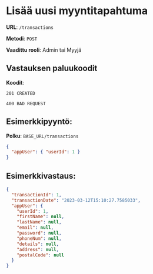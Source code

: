# Lisää uusi myyntitapahtuma

**URL**: `/transactions`

**Metodi**: `POST`

**Vaadittu rooli**: Admin tai Myyjä

## Vastauksen paluukoodit

**Koodit**:

`201 CREATED`

`400 BAD REQUEST`

## Esimerkkipyyntö:

**Polku**: `BASE_URL/transactions`

```json
{
  "appUser": { "userId": 1 }
}
```

## Esimerkkivastaus:

```json
{
  "transactionId": 1,
  "transactionDate": "2023-03-12T15:10:27.7585033",
  "appUser": {
    "userId": 1,
    "firstName": null,
    "lastName": null,
    "email": null,
    "password": null,
    "phoneNum": null,
    "details": null,
    "address": null,
    "postalCode": null
  }
}
```
